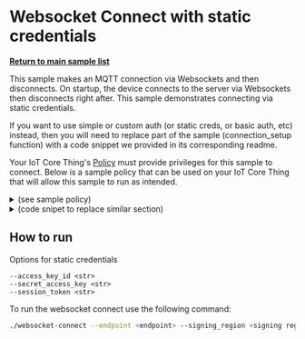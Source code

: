 # Websocket Connect with static credentials

[**Return to main sample list**](../../README.md)

This sample makes an MQTT connection via Websockets and then disconnects.
On startup, the device connects to the server via Websockets then disconnects right after.
This sample demonstrates connecting via static credentials.

If you want to use simple or custom auth (or static creds, or basic auth, etc) instead,
then you will need to replace part of the sample (connection\_setup function) with a code snippet we provided in its corresponding readme.

Your IoT Core Thing's [Policy](https://docs.aws.amazon.com/iot/latest/developerguide/iot-policies.html) must provide privileges for this sample to connect. Below is a sample policy that can be used on your IoT Core Thing that will allow this sample to run as intended.

<details>
<summary>(see sample policy)</summary>
<pre>
{
  "Version": "2012-10-17",
  "Statement": [
    {
      "Effect": "Allow",
      "Action": [
        "iot:Connect"
      ],
      "Resource": [
        "arn:aws:iot:<b>region</b>:<b>account</b>:client/test-*"
      ]
    }
  ]
}
</pre>

Replace with the following with the data from your AWS account:
* `<region>`: The AWS IoT Core region where you created your AWS IoT Core thing you wish to use with this sample. For example `us-east-1`.
* `<account>`: Your AWS IoT Core account ID. This is the set of numbers in the top right next to your AWS account name when using the AWS IoT Core website.

Note that in a real application, you may want to avoid the use of wildcards in your ClientID or use them selectively. Please follow best practices when working with AWS on production applications using the SDK. Also, for the purposes of this sample, please make sure your policy allows a client ID of `test-*` to connect or use `--client_id <client ID here>` to send the client ID your policy supports.

For this sample, using Websockets will attempt to fetch the AWS credentials to authorize the connection from static credentials.

</details>


<details>
<summary> (code snipet to replace similar section)</summary>
<pre language=CPP>
void connection_setup(int argc, char \*argv[], ApiHandle &apiHandle, Utils::cmdData &cmdData,
    Aws::Iot::MqttClientConnectionConfigBuilder &clientConfigBuilder)
{
    cmdData = Utils::parseSampleInputWebsocketStaticCredentialsConnect(argc, argv, &apiHandle);
    Aws::Crt::Auth::CredentialsProviderChainDefaultConfig defaultConfig;
    std::shared_ptr<Aws::Crt::Auth::ICredentialsProvider> provider = nullptr;
    Aws::Crt::Auth::CredentialsProviderStaticConfig providerConfig;
    providerConfig.AccessKeyId = aws_byte_cursor_from_c_str((cmdData.input_accessKeyId.c_str()));
    providerConfig.SecretAccessKey = aws_byte_cursor_from_c_str((cmdData.input_secretAccessKey.c_str()));
    providerConfig.SessionToken = aws_byte_cursor_from_c_str((cmdData.input_sessionToken.c_str()));
    provider = Aws::Crt::Auth::CredentialsProvider::CreateCredentialsProviderStatic(providerConfig);
    Aws::Iot::WebsocketConfig config(cmdData.input_signingRegion, provider);
    clientConfigBuilder = Aws::Iot::MqttClientConnectionConfigBuilder(config);
    clientConfigBuilder.WithEndpoint((cmdData.input_endpoint));
}
</pre>
</details>

## How to run

Options for static credentials
```
--access_key_id <str>
--secret_access_key <str>
--session_token <str>
```

To run the websocket connect use the following command:

``` sh
./websocket-connect --endpoint <endpoint> --signing_region <signing region> --access_key_id <str> --secret_access_key <str> --session_token <str>
```


